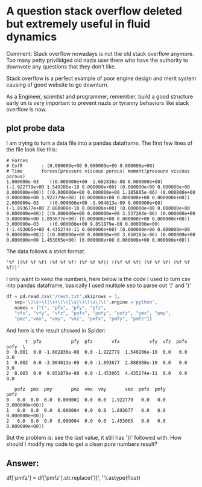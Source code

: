 # A question stack overflow deleted but extremely useful in fluid dynamics
Comment: Stack overflow nowadays is not the old stack overflow anymore. Too many petty privilidged old nazis user there who have the authority to downvote any questions that they don't like. 

Stack overflow is a perfect example of poor engine design and merit system causing of good website to go downturn. 

As a Engineer, scientist and programmer, remember, build a good structure early on is very important to prevent nazis or tyranny behaviors like stack overflow is now.  
## plot probe data
I am trying to turn a data file into a pandas dataframe. The first few lines of the file look like this:
```
# Forces     
# CofR       : (0.000000e+00 0.000000e+00 0.000000e+00)  
# Time       forces(pressure viscous porous) moment(pressure viscous porous)  
1.000000e-03    ((0.000000e+00 -1.602836e-08 0.000000e+00) (-1.922779e+00 1.540206e-10 0.000000e+00) (0.000000e+00 0.000000e+00 0.000000e+00)) ((0.000000e+00 0.000000e+00 1.185805e-06) (0.000000e+00 0.000000e+00 1.922779e+00) (0.000000e+00 0.000000e+00 0.000000e+00))  
2.000000e-03    ((0.000000e+00 -3.904013e-09 0.000000e+00) (-1.893677e+00 2.888988e-10 0.000000e+00) (0.000000e+00 0.000000e+00 0.000000e+00)) ((0.000000e+00 0.000000e+00 3.537284e-06) (0.000000e+00 0.000000e+00 1.893677e+00) (0.000000e+00 0.000000e+00 0.000000e+00))  
3.000000e-03    ((0.000000e+00 9.851879e-08 0.000000e+00) (-1.453065e+00 4.435274e-11 0.000000e+00) (0.000000e+00 0.000000e+00 0.000000e+00)) ((0.000000e+00 0.000000e+00 3.650183e-06) (0.000000e+00 0.000000e+00 1.453065e+00) (0.000000e+00 0.000000e+00 0.000000e+00))  
```

The data follows a strict format:
```
'%f ((%f %f %f) (%f %f %f) (%f %f %f)) ((%f %f %f) (%f %f %f) (%f %f %f))'
```

I only want to keep the numbers, here below is the code I used to turn csv into pandas dataframe, basically I used multiple sep to parse out '(' and ')'

```python
df = pd.read_csv('/test.txt',skiprows = 3, 
   sep='\)\s+\(|\s+\(\(|\s|\)\)\s\(\(',engine ='python', 
   names = ["t", "pfx", "pfy", "pfz",
   "vfx", "vfy", "vfz", "pofx", "pofy", "pofz", "pmx", "pmy", 
   "pmz","vmx", "vmy", "vmz", "pmfx", "pmfy", "pmfz"])   
```

And here is the result showed in Spider:

```
       t  pfx           pfy  pfz       vfx           vfy  vfz  pofx  pofy  \
0  0.001  0.0 -1.602836e-08  0.0 -1.922779  1.540206e-10  0.0   0.0   0.0   
1  0.002  0.0 -3.904013e-09  0.0 -1.893677  2.888988e-10  0.0   0.0   0.0   
2  0.003  0.0  9.851879e-08  0.0 -1.453065  4.435274e-11  0.0   0.0   0.0   

   pofz  pmx  pmy       pmz  vmx  vmy       vmz  pmfx  pmfy            pmfz  
0   0.0  0.0  0.0  0.000001  0.0  0.0  1.922779   0.0   0.0  0.000000e+00))  
1   0.0  0.0  0.0  0.000004  0.0  0.0  1.893677   0.0   0.0  0.000000e+00))  
2   0.0  0.0  0.0  0.000004  0.0  0.0  1.453065   0.0   0.0  0.000000e+00))
```

But the problem is: see the last value, it still has '))' followed with. How should I modify my code to get a clean pure numbers result?

## Answer:
df['pmfz'] = df['pmfz'].str.replace('\)\)', '').astype(float)
